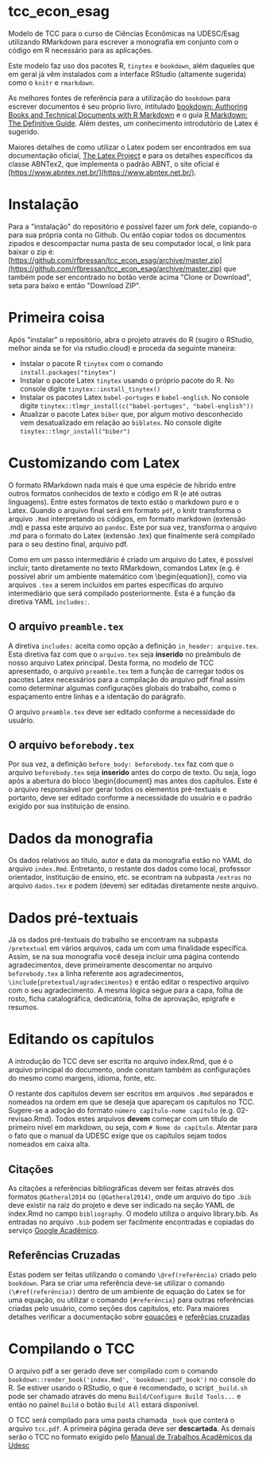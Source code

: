 # tcc_econ_esag

Modelo de TCC para o curso de Ciências Econômicas na UDESC/Esag utilizando RMarkdown para escrever a monografia em conjunto com o código em R necessário para as aplicações.

Este modelo faz uso dos pacotes R, `tinytex` e  `bookdown`, além daqueles que em geral já vêm instalados com a interface RStudio (altamente sugerida) como o `knitr` e `rmarkdown`.

As melhores fontes de referência para a utilização do `bookdown` para escrever documentos é seu próprio livro, intitulado [bookdown: Authoring Books and Technical Documents with R Markdown](https://bookdown.org/yihui/bookdown/) e o guia [R Markdown: The Definitive Guide](https://bookdown.org/yihui/rmarkdown/). Além destes, um conhecimento introdutório de Latex é sugerido.

Maiores detalhes de como utilizar o Latex podem ser encontrados em sua documentação oficial, [The Latex Project](https://www.latex-project.org/help/documentation/) e para os detalhes específicos da classe ABNTex2, que implementa o padrão ABNT, o site oficial é [https://www.abntex.net.br/](https://www.abntex.net.br/).

# Instalação

Para a "instalação" do repositório é possível fazer um _fork_ dele, copiando-o para sua própria conta no Github. Ou então copiar todos os documentos zipados e descompactar numa pasta de seu computador local, o link para baixar o zip é: [https://github.com/rfbressan/tcc_econ_esag/archive/master.zip](https://github.com/rfbressan/tcc_econ_esag/archive/master.zip) que também pode ser encontrado no botão verde acima "Clone or Download", seta para baixo e então "Download ZIP". 

# Primeira coisa

Após "instalar" o repositório, abra o projeto através do R (sugiro o RStudio, melhor ainda se for via rstudio.cloud) e proceda da seguinte maneira:

- Instalar o pacote R `tinytex` com o comando `install.packages("tinytex")`
- Instalar o pacote Latex `tinytex` usando o próprio pacote do R. No console digite `tinytex::install_tinytex()`
- Instalar os pacotes Latex `babel-portuges` e `babel-english`. No console digite `tinytex::tlmgr_install(c("babel-portuges", "babel-english"))`
- Atualizar o pacote Latex `biber` que, por algum motivo desconhecido vem desatualizado em relação ao `biblatex`. No console digite `tinytex::tlmgr_install("biber")`

# Customizando com Latex

O formato RMarkdown nada mais é que uma espécie de híbrido entre outros formatos conhecidos de texto e código em R (e até outras linguagens). Entre estes formatos de texto estão o markdown puro e o Latex. Quando o arquivo final será em formato `pdf`, o knitr transforma o arquivo `.Rmd` interpretando os códigos, em formato markdown (extensão .md) e passa este arquivo ao `pandoc`. Este por sua vez, transforma o arquivo .md para o formato do Latex (extensão .tex) que finalmente será compilado para o seu destino final, arquivo pdf.

Como em um passo intermediário é criado um arquivo do Latex, é possível incluir, tanto diretamente no texto RMarkdown, comandos Latex (e.g. é possível abrir um ambiente matemático com \begin{equation}), como via arquivos `.tex` a serem incluídos em partes específicas do arquivo intermediário que será compilado posteriormente. Esta é a função da diretiva YAML `includes:`.

## O arquivo `preamble.tex`

A diretiva `includes:` aceita como opção a definição `in_header: arquivo.tex`. Esta diretiva faz com que o `arquivo.tex` seja **inserido** no preâmbulo de nosso arquivo Latex principal. Desta forma, no modelo de TCC apresentado, o arquivo `preamble.tex` tem a função de carregar todos os pacotes Latex necessários para a compilação do arquivo pdf final assim como determinar algumas configurações globais do trabalho, como o espaçamento entre linhas e a identação do parágrafo.

O arquivo `preamble.tex` deve ser editado conforme a necessidade do usuário.
 
## O arquivo `beforebody.tex`

Por sua vez, a definição `before_body: beforebody.tex` faz com que o arquivo `beforebody.tex` seja **inserido** antes do corpo de texto. Ou seja, logo após a abertura do bloco \begin{document} mas antes dos capítulos. Este é o arquivo responsável por gerar todos os elementos pré-textuais e portanto, deve ser editado conforme a necessidade do usuário e o padrão exigido por sua instituição de ensino.

# Dados da monografia

Os dados relativos ao título, autor e data da monografia estão no YAML do arquivo `index.Rmd`. Entretanto, o restante dos dados como local, professor orientador, instituição de ensino, etc. se econtram na subpasta `/extras` no arquivo `dados.tex` e podem (devem) ser editadas diretamente neste arquivo.

# Dados pré-textuais

Já os dados pré-textuais do trabalho se encontram na subpasta `/pretextual` em vários arquivos, cada um com uma finalidade específica. Assim, se na sua monografia você deseja incluir uma página contendo agradecimentos, deve primeiramente descomentar no arquivo `beforebody.tex` a linha referente aos agradecimentos, `\include{pretextual/agradecimentos}` e então editar o respectivo arquivo com o seu agradecimento. A mesma lógica segue para a capa, folha de rosto, ficha catalográfica, dedicatória, folha de aprovação, epígrafe e resumos.

# Editando os capítulos

A introdução do TCC deve ser escrita no arquivo index.Rmd, que é o arquivo principal do documento, onde constam também as configurações do mesmo como margens, idioma, fonte, etc.

O restante dos capítulos devem ser escritos em arquivos `.Rmd` separados e nomeados na ordem em que se deseja que apareçam os capítulos no TCC. Sugere-se a adoção do formato `número capítulo-nome capítulo` (e.g. 02-revisao.Rmd). Todos estes arquivos **devem** começar com um título de primeiro nível em markdown, ou seja, com `# Nome do capítulo`. Atentar para o fato que o manual da UDESC exige que os capítulos sejam todos nomeados em caixa alta.

## Citações

As citações a referências bibliográficas devem ser feitas através dos formatos `@Gatheral2014` ou `(@Gatheral2014)`, onde um arquivo do tipo `.bib` deve existir na raiz do projeto e deve ser indicado na seção YAML de index.Rmd no campo `bibliography`. O modelo utiliza o arquivo library.bib. As entradas no arquivo `.bib` podem ser facilmente encontradas e copiadas do serviço [Google Acadêmico](https://scholar.google.com.br/).

## Referências Cruzadas

Estas podem ser feitas utilizando o comando `\@ref(referência)` criado pelo `bookdown`. Para se criar uma referência deve-se utilizar o comando `(\#ref(referência))` dentro de um ambiente de equação do Latex se for uma equação, ou utilizar o comando `{#referência}` para outras referências criadas pelo usuário, como seções dos capítulos, etc. Para maiores detalhes verificar a documentação sobre [equações](https://bookdown.org/yihui/bookdown/markdown-extensions-by-bookdown.html#equations) e [referêcias cruzadas](https://bookdown.org/yihui/bookdown/cross-references.html)

# Compilando o TCC

O arquivo pdf a ser gerado deve ser compilado com o comando `bookdown::render_book('index.Rmd', 'bookdown::pdf_book')` no console do R. Se estiver usando o RStudio, o que é recomendado, o script `_build.sh` pode ser chamado através do menu `Build/Configure Build Tools...` e então no painel `Build` o botão `Build All` estará disponível.

O TCC será compilado para uma pasta chamada `_book` que conterá o arquivo `tcc.pdf`. A primeira página gerada deve ser **descartada**. As demais serão o TCC no formato exigido pelo [Manual de Trabalhos Acadêmicos da Udesc](https://udesc.br/arquivos/udesc/documentos/Manual_2017___atualizado_15351282816152_4769.pdf)